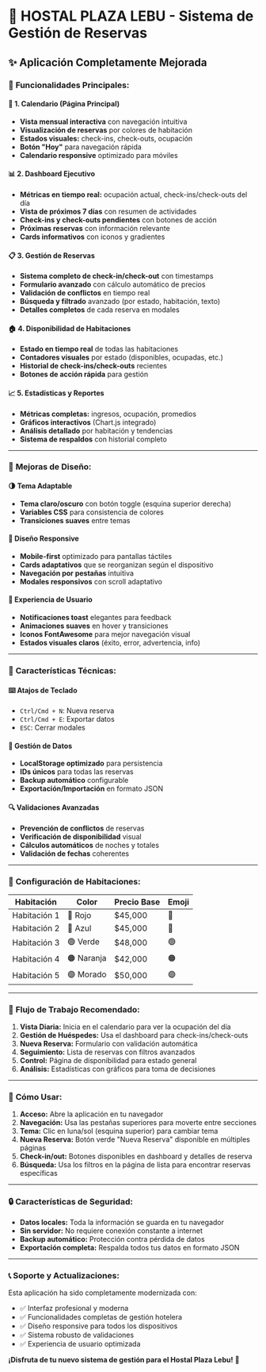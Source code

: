 # 🏨 HOSTAL PLAZA LEBU - Sistema de Gestión de Reservas

## ✨ **Aplicación Completamente Mejorada**

### 🚀 **Funcionalidades Principales:**

#### 📅 **1. Calendario (Página Principal)**
- **Vista mensual interactiva** con navegación intuitiva
- **Visualización de reservas** por colores de habitación
- **Estados visuales:** check-ins, check-outs, ocupación
- **Botón "Hoy"** para navegación rápida
- **Calendario responsive** optimizado para móviles

#### 📊 **2. Dashboard Ejecutivo**
- **Métricas en tiempo real:** ocupación actual, check-ins/check-outs del día
- **Vista de próximos 7 días** con resumen de actividades
- **Check-ins y check-outs pendientes** con botones de acción
- **Próximas reservas** con información relevante
- **Cards informativos** con iconos y gradientes

#### 📋 **3. Gestión de Reservas**
- **Sistema completo de check-in/check-out** con timestamps
- **Formulario avanzado** con cálculo automático de precios
- **Validación de conflictos** en tiempo real
- **Búsqueda y filtrado** avanzado (por estado, habitación, texto)
- **Detalles completos** de cada reserva en modales

#### 🏠 **4. Disponibilidad de Habitaciones**
- **Estado en tiempo real** de todas las habitaciones
- **Contadores visuales** por estado (disponibles, ocupadas, etc.)
- **Historial de check-ins/check-outs** recientes
- **Botones de acción rápida** para gestión

#### 📈 **5. Estadísticas y Reportes**
- **Métricas completas:** ingresos, ocupación, promedios
- **Gráficos interactivos** (Chart.js integrado)
- **Análisis detallado** por habitación y tendencias
- **Sistema de respaldos** con historial completo

---

### 🎨 **Mejoras de Diseño:**

#### 🌗 **Tema Adaptable**
- **Tema claro/oscuro** con botón toggle (esquina superior derecha)
- **Variables CSS** para consistencia de colores
- **Transiciones suaves** entre temas

#### 📱 **Diseño Responsive**
- **Mobile-first** optimizado para pantallas táctiles
- **Cards adaptativos** que se reorganizan según el dispositivo
- **Navegación por pestañas** intuitiva
- **Modales responsivos** con scroll adaptativo

#### 🎯 **Experiencia de Usuario**
- **Notificaciones toast** elegantes para feedback
- **Animaciones suaves** en hover y transiciones
- **Iconos FontAwesome** para mejor navegación visual
- **Estados visuales claros** (éxito, error, advertencia, info)

---

### 🔧 **Características Técnicas:**

#### ⌨️ **Atajos de Teclado**
- `Ctrl/Cmd + N`: Nueva reserva
- `Ctrl/Cmd + E`: Exportar datos
- `ESC`: Cerrar modales

#### 💾 **Gestión de Datos**
- **LocalStorage optimizado** para persistencia
- **IDs únicos** para todas las reservas
- **Backup automático** configurable
- **Exportación/Importación** en formato JSON

#### 🔍 **Validaciones Avanzadas**
- **Prevención de conflictos** de reservas
- **Verificación de disponibilidad** visual
- **Cálculos automáticos** de noches y totales
- **Validación de fechas** coherentes

---

### 🏨 **Configuración de Habitaciones:**

| Habitación | Color | Precio Base | Emoji |
|------------|-------|-------------|-------|
| Habitación 1 | 🔴 Rojo | $45,000 | 🔴 |
| Habitación 2 | 🔵 Azul | $45,000 | 🔵 |
| Habitación 3 | 🟢 Verde | $48,000 | 🟢 |
| Habitación 4 | 🟠 Naranja | $42,000 | 🟠 |
| Habitación 5 | 🟣 Morado | $50,000 | 🟣 |

---

### 🎯 **Flujo de Trabajo Recomendado:**

1. **Vista Diaria:** Inicia en el calendario para ver la ocupación del día
2. **Gestión de Huéspedes:** Usa el dashboard para check-ins/check-outs
3. **Nueva Reserva:** Formulario con validación automática
4. **Seguimiento:** Lista de reservas con filtros avanzados
5. **Control:** Página de disponibilidad para estado general
6. **Análisis:** Estadísticas con gráficos para toma de decisiones

---

### 🚀 **Cómo Usar:**

1. **Acceso:** Abre la aplicación en tu navegador
2. **Navegación:** Usa las pestañas superiores para moverte entre secciones
3. **Tema:** Clic en luna/sol (esquina superior) para cambiar tema
4. **Nueva Reserva:** Botón verde "Nueva Reserva" disponible en múltiples páginas
5. **Check-in/out:** Botones disponibles en dashboard y detalles de reserva
6. **Búsqueda:** Usa los filtros en la página de lista para encontrar reservas específicas

---

### 🔒 **Características de Seguridad:**

- **Datos locales:** Toda la información se guarda en tu navegador
- **Sin servidor:** No requiere conexión constante a internet
- **Backup automático:** Protección contra pérdida de datos
- **Exportación completa:** Respalda todos tus datos en formato JSON

---

### 📞 **Soporte y Actualizaciones:**

Esta aplicación ha sido completamente modernizada con:
- ✅ Interfaz profesional y moderna
- ✅ Funcionalidades completas de gestión hotelera
- ✅ Diseño responsive para todos los dispositivos
- ✅ Sistema robusto de validaciones
- ✅ Experiencia de usuario optimizada

**¡Disfruta de tu nuevo sistema de gestión para el Hostal Plaza Lebu!** 🎉
